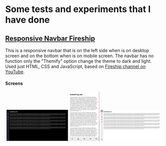 # Some tests and experiments that I have done

## [Responsive Navbar Fireship](responsive-navbar-fireship)

This is a responsive navbar that is on the left side when is on desktop screen and on the bottom when is on mobile screen. The navbar has no function only the "Themify" option change the theme to dark and light. Used just HTML, CSS and JavaScript, based on [Fireship channel on YouTube](https://www.youtube.com/channel/UCsBjURrPoezykLs9EqgamOA/featured).

#### Screens

<p align="center">
  <img width="39%" src="./assets/responsive-navbar-fireship/desk-dark.png">
  <img width="19%" src="./assets/responsive-navbar-fireship/mobile.png">
  <img width="39%" src="./assets/responsive-navbar-fireship/desk-light.png">
</p>

